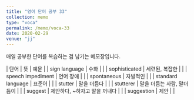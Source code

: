 ```yaml
---
title: "영어 단어 공부 33"
collection: memo
type: "voca"
permalink: /memo/voca-33
date: 2020-02-29
venue: "jj"
---
```


매일 공부한 단어를 복습하는 겸 남기는 메모장입니다.

| 단어 | 뜻 | 예문 |
| sign language | 수화 |  |
| sophisticated | 세련된, 복잡한 |  |
| speech impediment | 언어 장애 |  |
| spontaneous | 자발적인 |  |
| standard language | 표준어 |  |
| stutter | 말을 더듬다 |  |
| stutterer | 말을 더듬는 사람, 말더듬이 |  |
| suggest | 제안하다, ~하자고 말을 꺼내다 |  |
| suggestion | 제안 |  |
